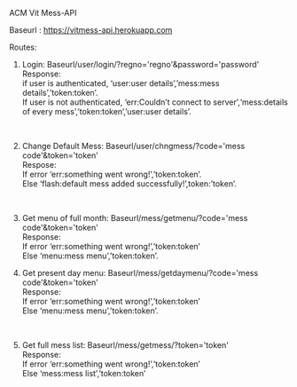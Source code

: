 

ACM Vit Mess-API

Baseurl : https://vitmess-api.herokuapp.com

Routes:
1.	Login: Baseurl/user/login/?regno='regno'&password='password' <br>
Response: <br>
if user is authenticated, ‘user:user details’,’mess:mess details’,’token:token’.<br>
If user is not authenticated, ‘err:Couldn’t connect to server’,‘mess:details of every mess’,’token:token’,’user:user details’.<br>
<br>

2.	Change Default Mess: Baseurl/user/chngmess/?code='mess code'&token='token'<br>
Respose:<br>
If error ‘err:something went wrong!’,’token:token’.<br>
Else ‘flash:default mess added successfully!’,token:’token’.<br>
<br>

3.	Get menu of full month: Baseurl/mess/getmenu/?code='mess code'&token='token' <br>
Response:<br>
If error ‘err:something went wrong!’,’token:token’<br>
Else ‘menu:mess menu’,’token:token’.<br>

4.	Get present day menu: Baseurl/mess/getdaymenu/?code='mess code'&token='token'<br>
Response:<br>
If error ‘err:something went wrong!’,’token:token’<br>
Else ‘menu:mess menu’,’token:token’.<br>
<br>

5.	Get  full mess list: Baseurl/mess/getmess/?token='token'<br>
Response:<br>
If error ‘err:something went wrong!’,’token:token’<br>
Else ‘mess:mess list’,’token:token’<br>
